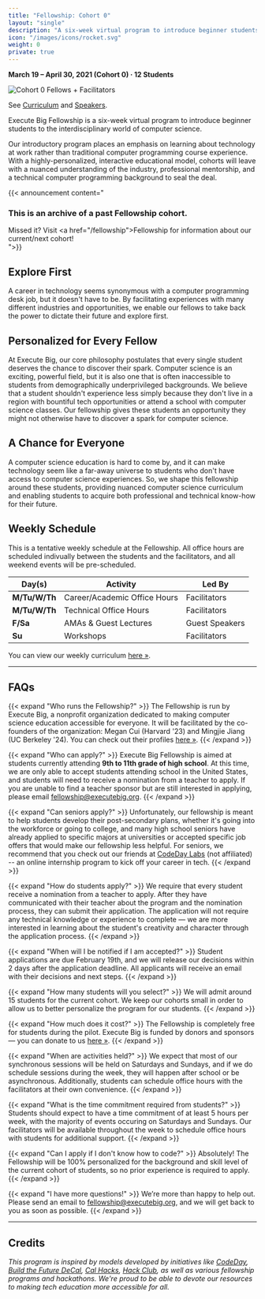 ```yaml
---
title: "Fellowship: Cohort 0"
layout: "single"
description: "A six-week virtual program to introduce beginner students to the interdisciplinary world of computer science."
icon: "/images/icons/rocket.svg"
weight: 0
private: true
---
```


<!-- Announcement Block -->

**March 19 &ndash; April 30, 2021 (Cohort 0) &middot; 12 Students**

![Cohort 0 Fellows + Facilitators](/images/fellowship/archived/c0.png)

See [Curriculum](/archived/fellowship/c0/curriculum) and [Speakers](/archived/fellowship/c0/speakers).

Execute Big Fellowship is a six-week virtual program to introduce beginner students to the interdisciplinary world of computer science.

Our introductory program places an emphasis on learning about technology at work rather than traditional computer programming course experience. With a highly-personalized, interactive educational model, cohorts will leave with a nuanced understanding of the industry, professional mentorship, and a technical computer programming background to seal the deal.

{{< announcement content="<h3>This is an archive of a past Fellowship cohort. </h3>Missed it? Visit <a href=\"/fellowship\">Fellowship</a> for information about our current/next cohort!<br />">}}

## Explore First

A career in technology seems synonymous with a computer programming desk job, but it doesn't have to be. By facilitating experiences with many different industries and opportunities, we enable our fellows to take back the power to dictate their future and explore first.

## Personalized for Every Fellow

At Execute Big, our core philosophy postulates that every single student deserves the chance to discover their spark. Computer science is an exciting, powerful field, but it is also one that is often inaccessible to students from demographically underprivileged backgrounds. We believe that a student shouldn't experience less simply because they don't live in a region with bountiful tech opportunities or attend a school with computer science classes. Our fellowship gives these students an opportunity they might not otherwise have to discover a spark for computer science.

## A Chance for Everyone

A computer science education is hard to come by, and it can make technology seem like a far-away universe to students who don't have access to computer science experiences. So, we shape this fellowship around these students, providing nuanced computer science curriculum and enabling students to acquire both professional and technical know-how for their future.

## Weekly Schedule

This is a tentative weekly schedule at the Fellowship. All office hours are scheduled indivually between the students and the facilitators, and all weekend events will be pre-scheduled.

| Day(s)        | Activity                     | Led By         |
| ------------- | ---------------------------- | -------------- |
| **M/Tu/W/Th** | Career/Academic Office Hours | Facilitators   |
| **M/Tu/W/Th** | Technical Office Hours       | Facilitators   |
| **F/Sa**      | AMAs & Guest Lectures        | Guest Speakers |
| **Su**        | Workshops                    | Facilitators   |

You can view our weekly curriculum [here »](/fellowship/curriculum).

---

## FAQs

{{< expand "Who runs the Fellowship?" >}}
The Fellowship is run by Execute Big, a nonprofit organization dedicated to making computer science education accessible for everyone. It will be
facilitated by the co-founders of the organization: Megan Cui (Harvard '23) and Mingjie Jiang (UC Berkeley '24). You can check out their profiles [here »](/team).
{{< /expand >}}

{{< expand "Who can apply?" >}}
Execute Big Fellowship is aimed at students currently attending **9th to 11th grade of high school**. At this time, we are only able to accept students attending school in the United States, and students will need to receive a nomination from a teacher to apply. If you are unable to find a teacher sponsor but are still interested in applying, please email [fellowship@executebig.org](mailto:fellowship@executebig.org).
{{< /expand >}}

{{< expand "Can seniors apply?" >}}
Unfortunately, our fellowship is meant to help students develop their post-secondary plans, whether it's going into the workforce or going to college, and many high school seniors have already applied to specific majors at universities or accepted specific job offers that would make our fellowship less helpful. For seniors, we recommend that you check out our friends at [CodeDay Labs](https://labs.codeday.org) (not affiliated) -- an online internship program to kick off your career in tech.
{{< /expand >}}

{{< expand "How do students apply?" >}}
We require that every student receive a nomination from a teacher to apply. After they have communicated with their teacher about the program and the nomination process, they can submit their application. The application will not require any technical knowledge or experience to complete &mdash; we are more interested in learning about the student's creativity and character through the application process.
{{< /expand >}}

{{< expand "When will I be notified if I am accepted?" >}}
Student applications are due February 19th, and we will release our decisions within 2 days after the application deadline. All applicants will receive an email with their decisions and next steps.
{{< /expand >}}

{{< expand "How many students will you select?" >}}
We will admit around 15 students for the current cohort. We keep our cohorts small in order to allow us to better personalize the program for our students.
{{< /expand >}}

{{< expand "How much does it cost?" >}}
The Fellowship is completely free for students during the pilot. Execute Big is funded by donors and sponsors &mdash; you can donate to us [here »](/donate).
{{< /expand >}}

{{< expand "When are activities held?" >}}
We expect that most of our synchronous sessions will be held on Saturdays and Sundays, and if we do schedule sessions during the week, they will happen after school or be asynchronous. Additionally, students can schedule office hours with the facilitators at their own convenience.
{{< /expand >}}

{{< expand "What is the time commitment required from students?" >}}
Students should expect to have a time commitment of at least 5 hours per week, with the majority of events occuring on Saturdays and Sundays. Our facilitators will be available throughout the week to schedule office hours with students for additional support.
{{< /expand >}}

{{< expand "Can I apply if I don't know how to code?" >}}
Absolutely! The Fellowship will be 100% personalized for the background and skill level of the current cohort of students, so no prior experience is required to apply.
{{< /expand >}}

{{< expand "I have more questions!" >}}
We’re more than happy to help out. Please send an email to [fellowship@executebig.org](mailto:fellowship@executebig.org), and we will get back to you as soon as possible.
{{< /expand >}}

---

## Credits

_This program is inspired by models developed by initiatives like [CodeDay](https://www.codeday.org/), [Build the Future DeCal](https://thefuture.build/), [Cal Hacks](https://calhacks.io), [Hack Club](https://hackclub.com), as well as various fellowship programs and hackathons. We're proud to be able to devote our resources to making tech education more accessible for all._
